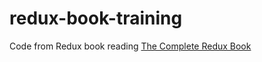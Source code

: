 # redux-book-training
Code from Redux book reading [The Complete Redux Book](https://leanpub.com/redux-book)
